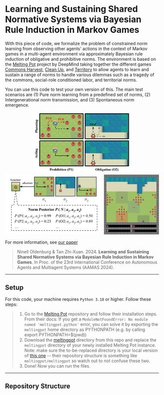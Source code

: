 # Learning and Sustaining Shared Normative Systems via Bayesian Rule Induction in Markov Games

With this piece of code, we formalize the problem of constrained norm learning from observing other agents' actions in the context of Markov games in a multi-agent environment via approximately Bayesian rule induction of obligative and prohibitive norms. The environment is based on the [Melting Pot](https://github.com/deepmind/meltingpot) project by DeepMind taking together the different games [Commons Harvest](https://github.com/google-deepmind/meltingpot/blob/main/meltingpot/configs/substrates/commons_harvest__closed.py), [Clean Up](https://github.com/google-deepmind/meltingpot/blob/main/meltingpot/configs/substrates/clean_up.py), and [Territory](https://github.com/google-deepmind/meltingpot/blob/main/meltingpot/configs/substrates/territory.py) to allow agents to learn and sustain a range of norms to handle various dilemmas such as a tragedy of the commons, social-role conditioned labor, and territorial norms.

You can use this code to test your own version of this. The main test scenarios are (1) Pure norm learning from a predefined set of norms, (2) Intergenerational norm transmission, and (3) Spontaneous norm emergence.

<p align="center">
<img src="assets/norm-compliant-planning.jpg" width="320" />
<img src="assets/norm-learning.jpg" width="320" />
<img src="assets/example.gif" width="180" />
</p>

For more information, see [our paper](https://arxiv.org/abs/2402.13399)

> Ninell Oldenburg & Tan Zhi-Xuan. 2024. **Learning and Sustaining Shared Normative Systems via Bayesian Rule Induction in Markov Games**. In Proc. of the 23rd International Conference on Autonomous Agents and Multiagent Systems (AAMAS 2024).

---
## Setup

For this code, your machine requires `Python 3.10` or higher. Follow these steps:

> 1. Go to the [Melting Pot](https://github.com/google-deepmind/meltingpot) repository and follow their installation steps. From their docs: If you get a `ModuleNotFoundError: No module named 'meltingpot.python'` error, you can solve it by exporting the `meltingpot` home directory as PYTHONPATH (e.g. by calling export PYTHONPATH=$(pwd))
> 2. Download the [meltingpot](https://github.com/ninell-oldenburg/social-contracts/tree/main/meltingpot) directory from this repo and replace the `meltingpot` directory of your newly installed Melting Pot instance. Note: make sure the to-be-replaced directory is your local version of [this one](https://github.com/google-deepmind/meltingpot/tree/main/meltingpot) -- their repository structure is something like `meltingpot/meltingpot` so watch out to not confuse these two.
> 3. Done! Now you can run the files.

---
## Repository Structure

